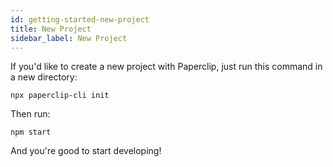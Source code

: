 ```yaml
---
id: getting-started-new-project
title: New Project
sidebar_label: New Project
---
```



If you'd like to create a new project with Paperclip, just run this command in a new directory:


```
npx paperclip-cli init
```


Then run:

```
npm start
```

And you're good to start developing!